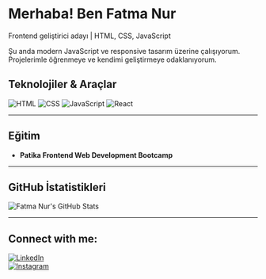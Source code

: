 #  Merhaba! Ben Fatma Nur

 Frontend geliştirici adayı | HTML, CSS, JavaScript

 Şu anda modern JavaScript ve responsive tasarım üzerine çalışıyorum. Projelerimle öğrenmeye ve kendimi geliştirmeye odaklanıyorum.  



##  Teknolojiler & Araçlar
![HTML](https://img.shields.io/badge/HTML5-E34F26?logo=html5&style=for-the-badge)
![CSS](https://img.shields.io/badge/CSS3-1572B6?logo=css3&style=for-the-badge)
![JavaScript](https://img.shields.io/badge/JavaScript-F7DF1E?logo=javascript&style=for-the-badge)
![React](https://img.shields.io/badge/React-61DAFB?logo=react&style=for-the-badge)

---

##  Eğitim
- **Patika Frontend Web Development Bootcamp**  

---

##  GitHub İstatistikleri
![Fatma Nur's GitHub Stats](https://github-readme-stats.vercel.app/api?username=fnuryigit&show_icons=true&theme=radical)

---

##  Connect with me:
[![LinkedIn](https://img.shields.io/badge/LinkedIn-0A66C2?logo=linkedin&style=for-the-badge)](https://www.linkedin.com/in/fnuryigit/)  
[![Instagram](https://img.shields.io/badge/Instagram-E4405F?logo=instagram&style=for-the-badge)](https://www.instagram.com/fnuryigit/)  

